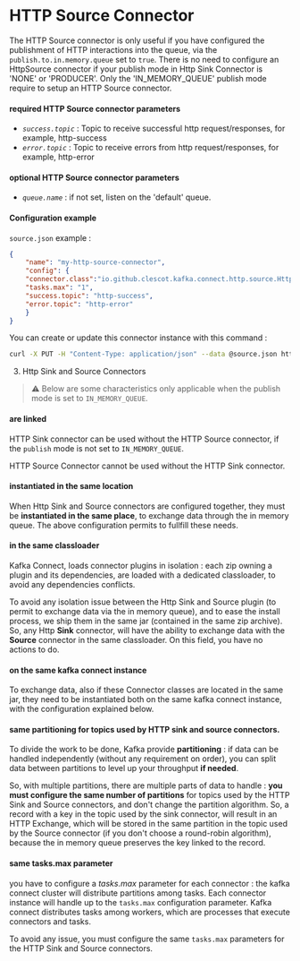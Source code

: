 # HTTP Source Connector

The HTTP Source connector is only useful if you have configured the publishment of HTTP interactions into the queue,
via the `publish.to.in.memory.queue` set to `true`.
There is no need to configure an HttpSource connector if your publish mode in Http Sink Connector is 'NONE' or 'PRODUCER'.
Only the 'IN_MEMORY_QUEUE' publish mode require to setup an HTTP Source connector.

#### required HTTP Source connector parameters

- *`success.topic`* : Topic to receive successful http request/responses, for example, http-success
- *`error.topic`* : Topic to receive errors from http request/responses, for example, http-error

#### optional HTTP Source connector parameters

- *`queue.name`* : if not set, listen on the 'default' queue.

#### Configuration example


`source.json` example :
```json 
{
    "name": "my-http-source-connector",
    "config": {
    "connector.class":"io.github.clescot.kafka.connect.http.source.HttpSourceConnector",
    "tasks.max": "1",
    "success.topic": "http-success",
    "error.topic": "http-error"
    }
}
```

You can create or update this connector instance with this command :

```bash
curl -X PUT -H "Content-Type: application/json" --data @source.json http://my-kafka-connect-cluster:8083/connectors/my-http-source-connector/config
```

3. Http Sink and Source Connectors

> :warning: Below are some characteristics only applicable when the publish mode is set to `IN_MEMORY_QUEUE`.

#### are linked

HTTP Sink connector can be used without the HTTP Source connector, if the `publish` mode is not set to `IN_MEMORY_QUEUE`.

HTTP Source Connector cannot be used without the HTTP Sink connector.

#### instantiated in the same location

When Http Sink and Source connectors are configured together, they must be **instantiated in the same place**, to exchange data through the in memory queue.
The above configuration permits to fullfill these needs.

#### in the same classloader

Kafka Connect, loads connector plugins in isolation : each zip owning a plugin and its dependencies,
are loaded with a dedicated classloader, to avoid any dependencies conflicts.

To avoid any isolation issue between the Http Sink and Source plugin (to permit to exchange data via the in memory queue),
and to ease the install process, we ship them in the same jar (contained in the same zip archive).
So, any Http **Sink** connector, will have the ability to exchange data with the **Source** connector in the same classloader.
On this field, you have no actions to do.

#### on the same kafka connect instance

To exchange data, also if these Connector classes are located in the same jar, they need to be instantiated both on the same kafka connect instance,
with the configuration explained below.

#### same partitioning for topics used by HTTP sink and source connectors.

To divide the work to be done, Kafka provide **partitioning** :
if data can be handled independently (without any requirement on order), you can split data between partitions to level up your throughput **if needed**.

So, with multiple partitions, there are multiple parts of data to handle : **you must configure the same number of partitions** for topics used by the HTTP Sink and Source connectors,
and don't change the partition algorithm.
So, a record with a key in the topic used by the sink connector, will result in an HTTP Exchange,
which will be stored in the same partition in the topic used by the Source connector (if you don't choose a round-robin algorithm),
because the in memory queue preserves the key linked to the record.


#### same tasks.max parameter

you have to configure a *tasks.max* parameter for each connector : the kafka connect cluster will distribute partitions among tasks.
Each connector instance will handle up to the `tasks.max` configuration parameter.
Kafka connect distributes tasks among workers, which are processes that execute connectors and tasks.

To avoid any issue, you must configure the same `tasks.max` parameters for the HTTP Sink and Source connectors.

